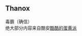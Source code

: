 

## Thanox

毒霸（确信）  
绝大部分内容来自酷安[酷酷的蛋黄派](https://www.coolapk.com/feed/43697339?shareKey=ZTQ4NDMyZTc3YjZmNjQwNzUwOGM~&shareUid=3381997&shareFrom=com.coolapk.market_13.0.1)
